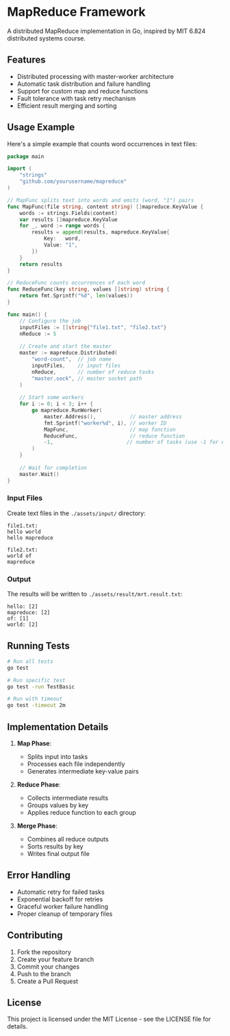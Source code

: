 # MapReduce Framework

A distributed MapReduce implementation in Go, inspired by MIT 6.824 distributed systems course.

## Features

- Distributed processing with master-worker architecture
- Automatic task distribution and failure handling
- Support for custom map and reduce functions
- Fault tolerance with task retry mechanism
- Efficient result merging and sorting

## Usage Example

Here's a simple example that counts word occurrences in text files:

```go
package main

import (
    "strings"
    "github.com/yourusername/mapreduce"
)

// MapFunc splits text into words and emits (word, "1") pairs
func MapFunc(file string, content string) []mapreduce.KeyValue {
    words := strings.Fields(content)
    var results []mapreduce.KeyValue
    for _, word := range words {
        results = append(results, mapreduce.KeyValue{
            Key:   word,
            Value: "1",
        })
    }
    return results
}

// ReduceFunc counts occurrences of each word
func ReduceFunc(key string, values []string) string {
    return fmt.Sprintf("%d", len(values))
}

func main() {
    // Configure the job
    inputFiles := []string{"file1.txt", "file2.txt"}
    nReduce := 5
    
    // Create and start the master
    master := mapreduce.Distributed(
        "word-count",  // job name
        inputFiles,    // input files
        nReduce,       // number of reduce tasks
        "master.sock", // master socket path
    )
    
    // Start some workers
    for i := 0; i < 3; i++ {
        go mapreduce.RunWorker(
            master.Address(),           // master address
            fmt.Sprintf("worker%d", i), // worker ID
            MapFunc,                    // map function
            ReduceFunc,                 // reduce function
            -1,                        // number of tasks (use -1 for unlimited)
        )
    }
    
    // Wait for completion
    master.Wait()
}
```

### Input Files
Create text files in the `./assets/input/` directory:
```
file1.txt:
hello world
hello mapreduce

file2.txt:
world of
mapreduce
```

### Output
The results will be written to `./assets/result/mrt.result.txt`:
```
hello: [2]
mapreduce: [2]
of: [1]
world: [2]
```

## Running Tests

```bash
# Run all tests
go test

# Run specific test
go test -run TestBasic

# Run with timeout
go test -timeout 2m
```

## Implementation Details

1. **Map Phase**: 
   - Splits input into tasks
   - Processes each file independently
   - Generates intermediate key-value pairs

2. **Reduce Phase**:
   - Collects intermediate results
   - Groups values by key
   - Applies reduce function to each group

3. **Merge Phase**:
   - Combines all reduce outputs
   - Sorts results by key
   - Writes final output file

## Error Handling

- Automatic retry for failed tasks
- Exponential backoff for retries
- Graceful worker failure handling
- Proper cleanup of temporary files

## Contributing

1. Fork the repository
2. Create your feature branch
3. Commit your changes
4. Push to the branch
5. Create a Pull Request

## License

This project is licensed under the MIT License - see the LICENSE file for details.
